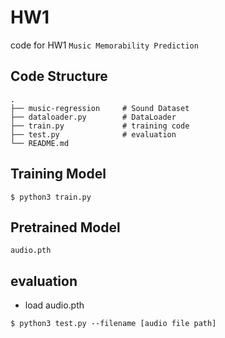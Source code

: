 # HW1
code for HW1 `Music Memorability Prediction`


## Code Structure
    .
    ├── music-regression     # Sound Dataset
    ├── dataloader.py        # DataLoader
    ├── train.py             # training code
    ├── test.py              # evaluation
    └── README.md


## Training Model
```
$ python3 train.py
```
## Pretrained Model
`audio.pth`
## evaluation
* load audio.pth
```
$ python3 test.py --filename [audio file path]
```

